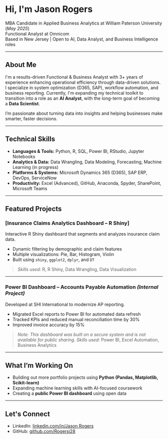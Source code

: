 # Hi, I'm Jason Rogers

MBA Candidate in Applied Business Analytics at William Paterson University (_May 2025_)  
Functional Analyst at Omnicom  
Based in New Jersey | Open to AI, Data Analyst, and Business Intelligence roles  

___
## About Me

I'm a results-driven Functional & Business Analyst with 3+ years of experience enhancing operational efficiency through data-driven solutions. I specialize in system optimization (D365, SAP), workflow automation, and business reporting. Currently, I'm expanding my technical toolkit to transition into a role as an **AI Analyst**, with the long-term goal of becoming a **Data Scientist**.

I’m passionate about turning data into insights and helping businesses make smarter, faster decisions.
___
## Technical Skills
- **Languages & Tools:** Python, R, SQL, Power BI, RStudio, Jupyter Notebooks  
- **Analytics & Data:** Data Wrangling, Data Modeling, Forecasting, Machine Learning (in progress)  
- **Platforms & Systems:** Microsoft Dynamics 365 (D365), SAP ERP, DevOps, ServiceNow  
- **Productivity:** Excel (Advanced), GitHub, Anaconda, Spyder, SharePoint, Microsoft Teams  
___
## Featured Projects
### [Insurance Claims Analytics Dashboard – R Shiny]
Interactive R Shiny dashboard that segments and analyzes insurance claim data.  
- Dynamic filtering by demographic and claim features  
- Multiple visualizations: Pie, Bar, Histogram, Violin  
- Built using `shiny`, `ggplot2`, `dplyr`, and `DT`

> *Skills used:* R, R Shiny, Data Wrangling, Data Visualization
___
### Power BI Dashboard – Accounts Payable Automation *(Internal Project)*
Developed at SHI International to modernize AP reporting.  
- Migrated Excel reports to Power BI for automated data refresh  
- Tracked KPIs and reduced manual reconciliation time by 30%  
- Improved invoice accuracy by 15%

> *Note: This dashboard was built on a secure system and is not available for public sharing.*
> *Skills used:* Power BI, Excel Automation, Business Analytics
___
## What I’m Working On
- Building out more portfolio projects using **Python (Pandas, Matplotlib, Scikit-learn)**  
- Expanding machine learning skills with AI-focused coursework  
- Creating a **public Power BI dashboard** using open data  

---
## Let's Connect
- LinkedIn: [linkedin.com/in/Jason Rogers](https://linkedin.com/in/jason-rogers-8141a5168) 
- GitHub: [github.com/Rogersj28](https://github.com/Rogersj28)
